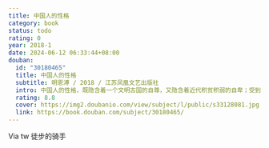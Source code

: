 ```yaml
---
title: 中国人的性格
category: book
status: todo
rating: 0
year: 2018-1
date: 2024-06-12 06:33:44+08:00
douban:
  id: "30180465"
  title: 中国人的性格
  subtitle: 明恩溥 / 2018 / 江苏凤凰文艺出版社
  intro: 中国人的性格，既隐含着一个文明古国的自尊，又隐含着近代积贫积弱的自卑；受到过太多的赞美，又受到过太多批评和嘲讽；是很多苦难的根源，又是很多问题的借口，客观理性地理解中国人作为一个整体的特性，对于我们每个人来说，都有着自我了解与彼此了解的意义。
  rating: 8.8
  cover: https://img2.doubanio.com/view/subject/l/public/s33128081.jpg
  link: https://book.douban.com/subject/30180465/
---
```


Via tw 徒步的骑手
